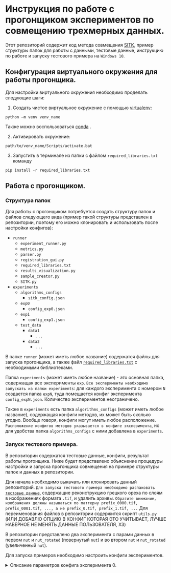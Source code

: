 # Инструкция по работе с прогонщиком экспериментов по совмещению трехмерных данных.
Этот репозиторий содержит код метода совмещения [SITK](https://simpleitk.org/), пример структуры папок для работы с данными, тестовые данные, инструкцию по работе и запуску тестового примера на `Windows 10`.

## Конфигурация виртуального окружения для работы прогонщика.
Для настройки виртуального окружения необходимо проделать следующие шаги:
1. Создать чистое виртуальное окружение с помощью [virtualenv](https://virtualenv.pypa.io/en/latest/installation.html):
```shell
python –m venv venv_name
```
 Также можно воспользоваться [conda](https://docs.conda.io/projects/conda/en/latest/user-guide/tasks/manage-environments.html) .
 
 2. Активировать окружение:
```shell
path/to/venv_name/Scripts/activate.bat
```

3. Запустить в терминале из папки с файлом `required_libraries.txt` команду
```shell
pip install -r required_libraries.txt
``` 

## Работа с прогонщиком.
### Структура папок
Для работы с прогонщиком потребуется создать структуру папок и файлов следующего вида (пример такой структуры представлен в репозитории, поэтому его можно клонировать и использовать после настройки конфигов):
- `runner`
  - `experiment_runner.py`
  - `metrics.py`
  - `parser.py`
  - `registration_gui.py`
  - `required_libraries.txt`
  - `results_visualization.py`
  - `sample_creator.py`
  - `SITK.py`
- `experiments`
  - `algorithms_configs`
    - `sitk_config.json`
  - `exp0`
     - `config_exp0.json`
  - `exp1`
     - `config_exp1.json`
  - `test_data`
     - `data1`
       - `...`
     - `data2`
       - `...`
  
В папке `runner` (может иметь любое название) содержатся файлы для запуска прогонщика, а также файл [`required_libraries.txt`](https://github.com/lbugai/stitching/blob/main/runner/required_libraries.txt) с необходимыми библиотеками.

Папка `experiments` (может иметь любое название) - это основная папка, содержащая все эксперименты `exp`. `Все эксперименты необходимо запускать из папки experiments`: для каждого эксперимента с номером `N` создается папка `expN`, туда помещается конфиг эксперимента `config_expN.json`. Количество экспериментов неограничено.

Также в `experiments` есть папка `algorithms_configs` (может иметь любое название), содержащая конфиги методов, их может быть сколько угодно. Вообще говоря, конфиги могут иметь любое расположение. `Расположение конфигов методов указывается в конфиге эксперимента`, но для удобства папка `algorithms_configs` с ними добавлена в `experiments`. 

### Запуск тестового примера.
В репозитории содержатся тестовые данные, конфиги, результат работы прогонщика.
Ниже будет представлено объяснение процедуры настройки и запуска прогонщика совмещения на примере структуры папок и данных в репозитории.

Для начала необходимо выкачать или клонировать данный репозиторий.
`Для запуска тестового примера необходимо распаковать` [`тестовые данные`](https://github.com/lbugai/stitching/tree/main/experiments/test_data), содержащие реконструкцию грецкого ореха по слоям в изображениях формата `.tif`, и удалить архивы.
`Обратите внимание, изображения должны называться по паттерну prefix_0000.tif, prefix_0001.tif, ..., а не prefix_0.tif, prefix_1.tif, ...`
Для переименования файлов в репозитории содержится скрипт `utils.py` (ИЛИ ДОБАВЛЮ ОПЦИЮ В КОНФИГ КОТОРАЯ ЭТО УЧИТЫВАЕТ, ЛУЧШЕ НАВЕРНОЕ НЕ МЕНЯТЬ ДАННЫЕ ПОЛЬЗОВАТЕЛЯ, ХЗ)

В репозитории представлено два эксперимента с парами данных в первом `nut` и `nut_rotated` (повернутый `nut`) и во втором `nut` и `nut_rotated` (увеличенный `nut`).

Для запуска примеров необходимо настроить конфиги экспериментов.


<details><summary>Описание параметров конфига эксперимента 0.</summary>

```json
{
    "path_to_main_folder" : "/path/to/experiments/", # путь до основной папки experiments
    "exp" : 0, # для каждого эксперимента создается папка exp с номером, туда копируется этот конфиг и редактируется. В конфиге в папке expN этот параметр тоже должен быть N, ИНАЧЕ ЭКСПЕРИМЕНТ С УКАЗАННЫМ ЗДЕСЬ НОМЕРОМ ПЕРЕЗАПИШЕТСЯ.
    "algorithm_name" : "sitk",
    "algorithm_help" : {
        "1" : "sitk"
    },
    "algorithm_execution_parameters_path": "/path/to/experiments/algorithms_configs/sitk_config.json", # путь до конфига с настройкой параметров метода, для каждого эксперимента можно сделать такой конфиг и хранить например в папке exp
    "algorithm_executable_path": "/path/to/runner/SITK.py", # путь до скрипта с методом 
    "alg_interpreter_path": "/path/to/venv_name/Scripts/python.exe", # путь до файла python.exe вашего окружения

    "VolumeLoadingMode": "TwoVolumes", # не изменять
    "registered_volumes_writing": true, # если указать false, то результаты совмещения не будут отписываться, только то, что в консоли
    "minimize_padding" : true,
    "calculate_metrics": false, # флаг для вычисления метрик - для этого нужно указать эталонное преобразование gt по примеру initial (будет ниже)
    "path_to_gt_matrix_json" : "",
    "SelectedVisualizedMetricsList" : ["MSE",
                                       "normalized maximum deviation of distances (from geometry MSE)",
                                       "maximum deviation of distances (from geometry MSE)",
                                       "norm_geometry_rmse",
                                       "geometry_rmse",
                                       "norm_geometry_MSE"],

    "path_to_markup" : "/path/to/experiments/test_data/nut/", # путь до неизменяемого объема, к которому будет приводится объем moving, может иметь любое расположение
    "path_to_moving" : "/path/to/experiments/test_data/nut_rotated/", # путь до изменяемого объема, который будет приводится к markup, может иметь любое расположение
    "path_to_inital_transform_matrix_json" : "/path/to/experiments/test_data/nut_rotated/initial_matrix.json" # можно указать начальное преобразование для помощи методу. Пример json'a с нач. преобразованием содержится в папке тестового объема nut_rotated 
}


```

</details>
